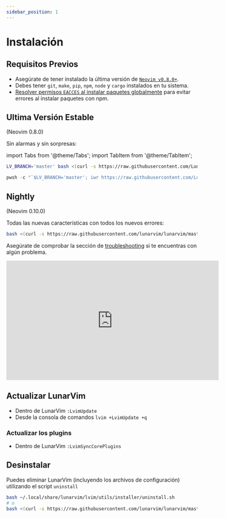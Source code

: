 ```yaml
---
sidebar_position: 1
---
```


# Instalación

## Requisitos Previos

- Asegúrate de tener instalado la última versión de [`Neovim v0.8.0+`](https://github.com/neovim/neovim/releases/latest).
- Debes tener `git`, `make`, `pip`, `npm`, `node` y `cargo` instalados en tu sistema.
- [Resolver permisos `EACCES` al instalar paquetes globalmente](https://docs.npmjs.com/resolving-eacces-permissions-errors-when-installing-packages-globally) para evitar errores al instalar paquetes con npm.

## Ultima Versión Estable

(Neovim 0.8.0)

Sin alarmas y sin sorpresas:

import Tabs from '@theme/Tabs';
import TabItem from '@theme/TabItem';

<Tabs>
<TabItem value="linux/macos" label="Linux/MacOs">

```bash
LV_BRANCH='master' bash <(curl -s https://raw.githubusercontent.com/LunarVim/LunarVim/master/utils/installer/install.sh)
```

</TabItem>
<TabItem value="windows" label="Windows">

```powershell
pwsh -c "`$LV_BRANCH='master'; iwr https://raw.githubusercontent.com/LunarVim/LunarVim/master/utils/installer/install.ps1 -UseBasicParsing | iex"
```

</TabItem>
</Tabs>

## Nightly

(Neovim 0.10.0)

Todas las nuevas características con todos los nuevos errores:

```bash
bash <(curl -s https://raw.githubusercontent.com/lunarvim/lunarvim/master/utils/installer/install.sh)
```

Asegúrate de comprobar la sección de [troubleshooting](./troubleshooting/) si te encuentras con algún problema.

<iframe width="560" height="315" src="https://www.youtube.com/embed/sFA9kX-Ud_c" title="YouTube video player" frameborder="0" allow="accelerometer; autoplay; clipboard-write; encrypted-media; gyroscope; picture-in-picture" allowfullscreen="1"></iframe>

## Actualizar LunarVim

- Dentro de LunarVim `:LvimUpdate`
- Desde la consola de comandos `lvim +LvimUpdate +q`

### Actualizar los plugins

- Dentro de LunarVim `:LvimSyncCorePlugins`

## Desinstalar

Puedes eliminar LunarVim (incluyendo los archivos de configuración) utilizando el script `uninstall`

```bash
bash ~/.local/share/lunarvim/lvim/utils/installer/uninstall.sh
# o
bash <(curl -s https://raw.githubusercontent.com/lunarvim/lunarvim/master/utils/installer/uninstall.sh)
```
